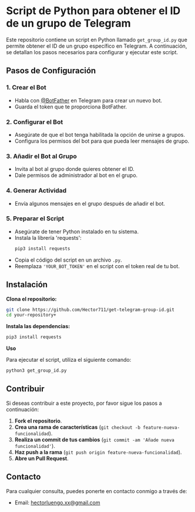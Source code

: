 
# Script de Python para obtener el ID de un grupo de Telegram

Este repositorio contiene un script en Python llamado `get_group_id.py` que permite obtener el ID de un grupo específico en Telegram. A continuación, se detallan los pasos necesarios para configurar y ejecutar este script.

## Pasos de Configuración

### 1. Crear el Bot
- Habla con [@BotFather](https://telegram.me/BotFather) en Telegram para crear un nuevo bot.
- Guarda el token que te proporciona BotFather.

### 2. Configurar el Bot
- Asegúrate de que el bot tenga habilitada la opción de unirse a grupos.
- Configura los permisos del bot para que pueda leer mensajes de grupo.

### 3. Añadir el Bot al Grupo
- Invita al bot al grupo donde quieres obtener el ID.
- Dale permisos de administrador al bot en el grupo.

### 4. Generar Actividad
- Envía algunos mensajes en el grupo después de añadir el bot.

### 5. Preparar el Script
- Asegúrate de tener Python instalado en tu sistema.
- Instala la librería 'requests':
   ```bash
   pip3 install requests
   ```
- Copia el código del script en un archivo `.py`.
- Reemplaza `'YOUR_BOT_TOKEN'` en el script con el token real de tu bot.

## Instalación

**Clona el repositorio:**
   ```bash
   git clone https://github.com/Hector711/get-telegram-group-id.git
   cd your-repository+
   ```

**Instala las dependencias:**
```bash
pip3 install requests
```

**Uso**

Para ejecutar el script, utiliza el siguiente comando:

```bash
python3 get_group_id.py
```


## Contribuir

Si deseas contribuir a este proyecto, por favor sigue los pasos a continuación:

1. **Fork el repositorio**.
2. **Crea una rama de características** (`git checkout -b feature-nueva-funcionalidad`).
3. **Realiza un commit de tus cambios** (`git commit -am 'Añade nueva funcionalidad'`).
4. **Haz push a la rama** (`git push origin feature-nueva-funcionalidad`).
5. **Abre un Pull Request**.


## Contacto

Para cualquier consulta, puedes ponerte en contacto conmigo a través de:

- Email: hectorluengo.xx@gmail.com
